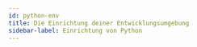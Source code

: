 ```yaml
---
id: python-env
title: Die Einrichtung deiner Entwicklungsumgebung
sidebar-label: Einrichtung von Python
---
```

